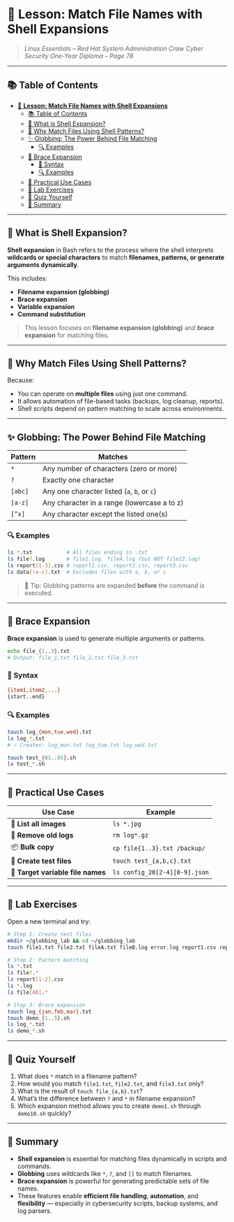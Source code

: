 # 🧩 **Lesson: Match File Names with Shell Expansions**

> *Linux Essentials – Red Hat System Administration*
> *Craw Cyber Security One-Year Diploma – Page 78*

---

## 📚 Table of Contents

- [🧩 **Lesson: Match File Names with Shell Expansions**](#-lesson-match-file-names-with-shell-expansions)
  - [📚 Table of Contents](#-table-of-contents)
  - [🎯 What is Shell Expansion?](#-what-is-shell-expansion)
  - [📂 Why Match Files Using Shell Patterns?](#-why-match-files-using-shell-patterns)
  - [✨ Globbing: The Power Behind File Matching](#-globbing-the-power-behind-file-matching)
    - [🔍 Examples](#-examples)
  - [🔢 Brace Expansion](#-brace-expansion)
    - [🧠 Syntax](#-syntax)
    - [🔍 Examples](#-examples-1)
  - [🧠 Practical Use Cases](#-practical-use-cases)
  - [🧪 Lab Exercises](#-lab-exercises)
  - [🧠 Quiz Yourself](#-quiz-yourself)
  - [📎 Summary](#-summary)

---

## 🎯 What is Shell Expansion?

**Shell expansion** in Bash refers to the process where the shell interprets **wildcards or special characters** to match **filenames, patterns, or generate arguments dynamically**.

This includes:

- **Filename expansion (globbing)**
- **Brace expansion**
- **Variable expansion**
- **Command substitution**

> This lesson focuses on **filename expansion (globbing)** and **brace expansion** for matching files.

---

## 📂 Why Match Files Using Shell Patterns?

Because:

- You can operate on **multiple files** using just one command.
- It allows automation of file-based tasks (backups, log cleanup, reports).
- Shell scripts depend on pattern matching to scale across environments.

---

## ✨ Globbing: The Power Behind File Matching

| Pattern | Matches                                     |
| ------- | ------------------------------------------- |
| `*`     | Any number of characters (zero or more)     |
| `?`     | Exactly one character                       |
| `[abc]` | Any one character listed (`a`, `b`, or `c`) |
| `[a-z]` | Any character in a range (lowercase a to z) |
| `[^x]`  | Any character except the listed one(s)      |

### 🔍 Examples

```bash
ls *.txt           # All files ending in .txt
ls file?.log       # file1.log, fileA.log (but NOT file12.log)
ls report[1-3].csv # report1.csv, report2.csv, report3.csv
ls data[!a-c].txt  # Excludes files with a, b, or c
```

> 🧠 Tip: Globbing patterns are expanded **before** the command is executed.

---

## 🔢 Brace Expansion

**Brace expansion** is used to generate multiple arguments or patterns.

```bash
echo file_{1..3}.txt
# Output: file_1.txt file_2.txt file_3.txt
```

### 🧠 Syntax

```bash
{item1,item2,...}
{start..end}
```

### 🔍 Examples

```bash
touch log_{mon,tue,wed}.txt
ls log_*.txt
# → Creates: log_mon.txt log_tue.txt log_wed.txt
```

```bash
touch test_{01..05}.sh
ls test_*.sh
```

---

## 🧠 Practical Use Cases

| Use Case                          | Example                       |
| --------------------------------- | ----------------------------- |
| 📁 **List all images**            | `ls *.jpg`                    |
| 🧹 **Remove old logs**            | `rm log*.gz`                  |
| 📦 **Bulk copy**                  | `cp file{1..3}.txt /backup/`  |
| 🧪 **Create test files**          | `touch test_{a,b,c}.txt`      |
| 🧬 **Target variable file names** | `ls config_20[2-4][0-9].json` |

---

## 🧪 Lab Exercises

Open a new terminal and try:

```bash
# Step 1: Create test files
mkdir ~/globbing_lab && cd ~/globbing_lab
touch file1.txt file2.txt fileA.txt fileB.log error.log report1.csv report2.csv

# Step 2: Pattern matching
ls *.txt
ls file?.*
ls report[1-2].csv
ls *.log
ls file[AB].*

# Step 3: Brace expansion
touch log_{jan,feb,mar}.txt
touch demo_{1..5}.sh
ls log_*.txt
ls demo_*.sh
```

---

## 🧠 Quiz Yourself

1. What does `*` match in a filename pattern?
2. How would you match `file1.txt`, `file2.txt`, and `file3.txt` only?
3. What is the result of `touch file_{a,b}.txt`?
4. What’s the difference between `?` and `*` in filename expansion?
5. Which expansion method allows you to create `demo1.sh` through `demo10.sh` quickly?

---

## 📎 Summary

- **Shell expansion** is essential for matching files dynamically in scripts and commands.
- **Globbing** uses wildcards like `*`, `?`, and `[]` to match filenames.
- **Brace expansion** is powerful for generating predictable sets of file names.
- These features enable **efficient file handling**, **automation**, and **flexibility** — especially in cybersecurity scripts, backup systems, and log parsers.